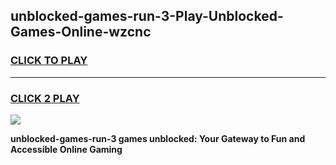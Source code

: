 
## unblocked-games-run-3-Play-Unblocked-Games-Online-wzcnc
<h3>
<a href="https://premium76.site?title=unblocked-games-run-3&ref=25A">CLICK TO PLAY</a></h3>
<hr>

<h3>
<a href="https://premium76.site?title=unblocked-games-run-3&ref=25A">CLICK 2 PLAY</a>
  
</h3>

<a href="https://premium76.site?title=unblocked-games-run-3&ref=25A"><img src="https://clearcache.store/games.png"></a>


**unblocked-games-run-3 games unblocked: Your Gateway to Fun and Accessible Online Gaming**
